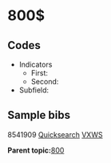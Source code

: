 # 800$

## Codes

-   Indicators
    -   First:
    -   Second:
-   Subfield:

## Sample bibs

8541909 [Quicksearch](https://search.library.yale.edu/catalog/8541909) [VXWS](http://prodorbis.library.yale.edu:7014/vxws/GetHoldingsService?bibId=8541909)

**Parent topic:**[800](../../tags/800/800.md)

